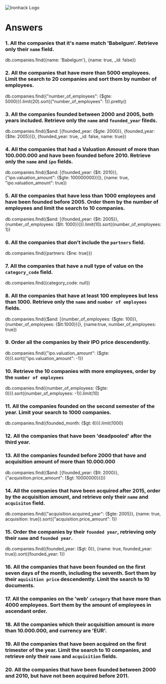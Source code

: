 ![Ironhack Logo](https://i.imgur.com/1QgrNNw.png)

# Answers

### 1. All the companies that it's name match 'Babelgum'. Retrieve only their `name` field.

db.companies.find({name: 'Babelgum'}, {name: true, _id: false})

### 2. All the companies that have more than 5000 employees. Limit the search to 20 companies and sort them by **number of employees**.

db.companies.find({"number_of_employees": {$gte: 5000}}).limit(20).sort({"number_of_employees": 1}).pretty()

### 3. All the companies founded between 2000 and 2005, both years included. Retrieve only the `name` and `founded_year` fileds.

db.companies.find({$and: [{founded_year: {$gte: 2000}}, {founded_year: {$lte: 2005}}]}, {founded_year: true, _id: false, name: true})

### 4. All the companies that had a Valuation Amount of more than 100.000.000 and have been founded before 2010. Retrieve only the `name` and `ipo` fields.

db.companies.find({$and: [{founded_year: {$lt: 2010}}, {"ipo.valuation_amount": {$gte: 100000000}}]}, {name: true, "ipo.valuation_amount": true})


### 5. All the companies that have less than 1000 employees and have been founded before 2005. Order them by the number of employees and limit the search to 10 companies.

db.companies.find({$and: [{founded_year: {$lt: 2005}}, {number_of_employees: {$lt: 1000}}]}).limit(10).sort({number_of_employees: 1})

### 6. All the companies that don't include the `partners` field.

db.companies.find({partners: {$ne: true}})

### 7. All the companies that have a null type of value on the `category_code` field.

db.companies.find({category_code: null})

### 8. All the companies that have at least 100 employees but less than 1000. Retrieve only the `name` and `number of employees` fields.

db.companies.find({$and: [{number_of_employees: {$gte: 100}}, {number_of_employees: {$lt:1000}}]}, {name:true, number_of_employees: true})

### 9. Order all the companies by their IPO price descendently.

db.companies.find({"ipo.valuation_amount": {$gte: 0}}).sort({"ipo.valuation_amount": -1})

### 10. Retrieve the 10 companies with more employees, order by the `number of employees`

db.companies.find({number_of_employees: {$gte: 0}}).sort({number_of_employees: -1}).limit(10)

### 11. All the companies founded on the second semester of the year. Limit your search to 1000 companies.

db.companies.find({founded_month: {$gt: 6}}).limit(1000)

### 12. All the companies that have been 'deadpooled' after the third year.

<!-- Your Code Goes Here -->

### 13. All the companies founded before 2000 that have and acquisition amount of more than 10.000.000

db.companies.find({$and: [{founded_year: {$lt: 2000}}, {"acquisition.price_amount": {$gt: 10000000}}]})

### 14. All the companies that have been acquired after 2015, order by the acquisition amount, and retrieve only their `name` and `acquisiton` field.

db.companies.find({"acquisition.acquired_year": {$gte: 2005}}, {name: true, acquisition: true}).sort({"acquisition.price_amount": 1})

### 15. Order the companies by their `founded year`, retrieving only their `name` and `founded year`.

db.companies.find({founded_year: {$gt: 0}}, {name: true, founded_year: true}).sort({founded_year: 1})

### 16. All the companies that have been founded on the first seven days of the month, including the seventh. Sort them by their `aquisition price` descendently. Limit the search to 10 documents.

<!-- Your Code Goes Here -->

### 17. All the companies on the 'web' `category` that have more than 4000 employees. Sort them by the amount of employees in ascendant order.

<!-- Your Code Goes Here -->

### 18. All the companies which their acquisition amount is more than 10.000.000, and currency are 'EUR'.

<!-- Your Code Goes Here -->

### 19. All the companies that have been acquired on the first trimester of the year. Limit the search to 10 companies, and retrieve only their `name` and `acquisition` fields.

<!-- Your Code Goes Here -->

### 20. All the companies that have been founded between 2000 and 2010, but have not been acquired before 2011.

<!-- Your Code Goes Here -->
